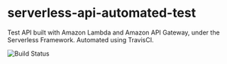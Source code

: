 # serverless-api-automated-test
Test API built with Amazon Lambda and Amazon API Gateway, under the Serverless Framework. Automated using TravisCI.

![Build Status](https://travis-ci.org/bilgeryahov/serverless-api-automated-test.svg?branch=master)